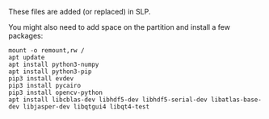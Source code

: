 These files are added (or replaced) in SLP.

You might also need to add space on the partition and install a few packages:
```
mount -o remount,rw /
apt update
apt install python3-numpy
apt install python3-pip
pip3 install evdev
pip3 install pycairo
pip3 install opencv-python
apt install libcblas-dev libhdf5-dev libhdf5-serial-dev libatlas-base-dev libjasper-dev libqtgui4 libqt4-test
```
